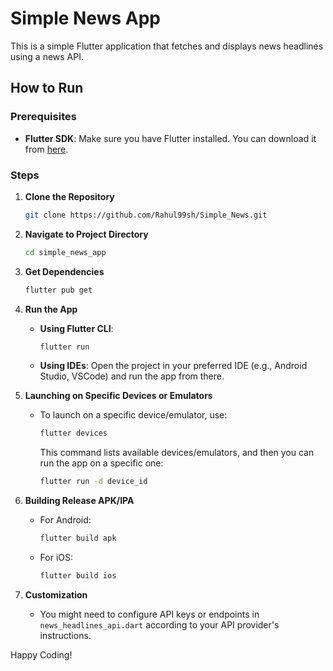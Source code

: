 # Simple News App

This is a simple Flutter application that fetches and displays news headlines using a news API.

## How to Run

### Prerequisites

- **Flutter SDK**: Make sure you have Flutter installed. You can download it from [here](https://flutter.dev/docs/get-started/install).

### Steps

1. **Clone the Repository**
    ```bash
    git clone https://github.com/Rahul99sh/Simple_News.git
    ```

2. **Navigate to Project Directory**
    ```bash
    cd simple_news_app
    ```

3. **Get Dependencies**
    ```bash
    flutter pub get
    ```

4. **Run the App**
    - **Using Flutter CLI**:
        ```bash
        flutter run
        ```
    - **Using IDEs**:
        Open the project in your preferred IDE (e.g., Android Studio, VSCode) and run the app from there.

5. **Launching on Specific Devices or Emulators**
    - To launch on a specific device/emulator, use:
        ```bash
        flutter devices
        ```
        This command lists available devices/emulators, and then you can run the app on a specific one:
        ```bash
        flutter run -d device_id
        ```

6. **Building Release APK/IPA**
    - For Android:
        ```bash
        flutter build apk
        ```
    - For iOS:
        ```bash
        flutter build ios
        ```

8. **Customization**
    - You might need to configure API keys or endpoints in `news_headlines_api.dart` according to your API provider's instructions.

Happy Coding!
